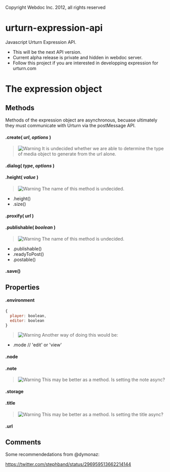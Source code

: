 [warning]: https://access.redhat.com/knowledge/docs/resources/docs/en-US/JBoss_Operations_Network/3.1/html-single/Admin_Setting_up_Monitoring_Alerts_and_Operations/images/warning-icon.png  "Warning"

Copyright Webdoc Inc. 2012, all rights reserved

urturn-expression-api
=====================

Javascript Urturn Expression API.

* This will be the next API version. 
* Current alpha release is private and hidden in webdoc server.
* Follow this project if you are interested in developping expression for urturn.com


# The expression object

## Methods

Methods of the expression object are asynchronous, becuase ultimately they must communicate with Urturn via the postMessage API. 


#### .create( _url_, _options_ )

> ![][warning] It is undecided whether we are able to determine the type of media object to generate from the url alone.


#### .dialog( _type_, _options_ )


#### .height( _value_ )

> ![][warning] The name of this method is undecided.
* .height()
* .size()


#### .proxify( _url_ )


#### .publishable( _boolean_ )

> ![][warning] The name of this method is undecided.
* .publishable()
* .readyToPost()
* .postable()


#### .save()



## Properties

#### .environment

```js
{
  player: boolean,
  editor: boolean
}
```

> ![][warning] Another way of doing this would be:
* .mode // 'edit' or 'view'


#### .node


#### .note

> ![][warning] This may be better as a method. Is setting the note async?


#### .storage


#### .title

> ![][warning] This may be better as a method. Is setting the title async?


#### .url


## Comments

Some recommendedations from @dymonaz:

https://twitter.com/stephband/status/296959513662214144
